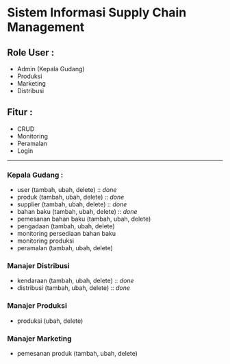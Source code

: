 # Sistem Informasi Supply Chain Management

## Role User :
- Admin (Kepala Gudang)
- Produksi
- Marketing
- Distribusi

## Fitur :
- CRUD
- Monitoring
- Peramalan
- Login


---


### Kepala Gudang :
- user (tambah, ubah, delete) :: *done*
- produk (tambah, ubah, delete) :: *done*
- supplier (tambah, ubah, delete) :: *done*
- bahan baku (tambah, ubah, delete) :: *done*
- pemesanan bahan baku (tambah, ubah, delete)
- pengadaan (tambah, ubah, delete)
- monitoring persediaan bahan baku
- monitoring produksi
- peramalan (tambah, ubah, delete)

### Manajer Distribusi
- kendaraan (tambah, ubah, delete) :: *done*
- distribusi (tambah, ubah, delete) :: *done*

### Manajer Produksi
- produksi (ubah, delete) 

### Manajer Marketing
- pemesanan produk (tambah, ubah, delete)


